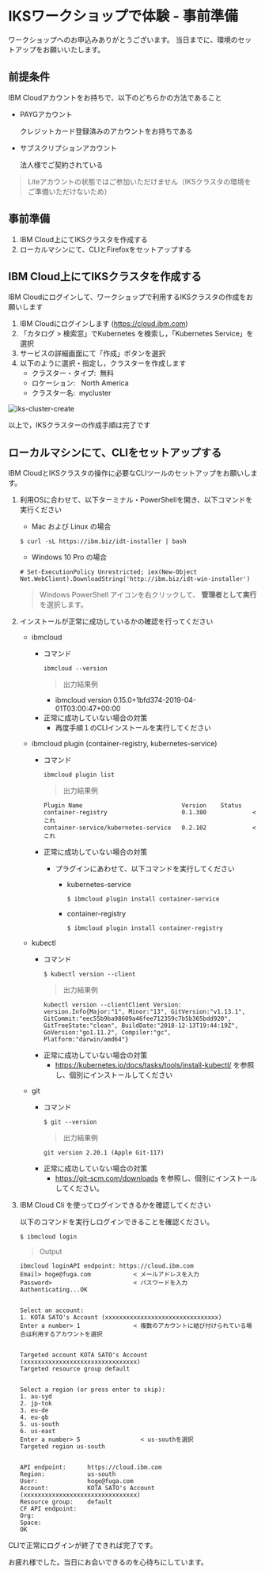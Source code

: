 # IKSワークショップで体験 - 事前準備

ワークショップへのお申込みありがとうございます。
当日までに、環境のセットアップをお願いいたします。

## 前提条件
IBM Cloudアカウントをお持ちで、以下のどちらかの方法であること

  * PAYGアカウント
      
    クレジットカード登録済みのアカウントをお持ちである

  * サブスクリプションアカウント
    
    法人様でご契約されている

> Liteアカウントの状態ではご参加いただけません（IKSクラスタの環境をご準備いただけないため）

## 事前準備
1. IBM Cloud上にてIKSクラスタを作成する
2. ローカルマシンにて、CLIとFirefoxをセットアップする


## IBM Cloud上にてIKSクラスタを作成する
IBM Cloudにログインして、ワークショップで利用するIKSクラスタの作成をお願いします

1. IBM Cloudにログインします (https://cloud.ibm.com)
2. 「カタログ > 検索窓」でKubernetes を検索し，「Kubernetes Service」を選択
3. サービスの詳細画面にて「作成」ボタンを選択
4. 以下のように選択・指定し，クラスターを作成します
   * クラスター・タイプ:  無料
   * ロケーション:   North America
   * クラスター名:  mycluster

![iks-cluster-create](img/iks_cluster_create.gif)

以上で，IKSクラスターの作成手順は完了です


## ローカルマシンにて、CLIをセットアップする
IBM CloudとIKSクラスタの操作に必要なCLIツールのセットアップをお願いします。

1. 利用OSに合わせて、以下ターミナル・PowerShellを開き、以下コマンドを実行ください
   * Mac および Linux の場合

    ```
    $ curl -sL https://ibm.biz/idt-installer | bash
    ```

   * Windows 10 Pro の場合

    ```
    # Set-ExecutionPolicy Unrestricted; iex(New-Object Net.WebClient).DownloadString('http://ibm.biz/idt-win-installer')
    ```
    > Windows PowerShell アイコンを右クリックして、 **管理者として実行** を選択します。


2. インストールが正常に成功しているかの確認を行ってください
   * ibmcloud
     * コマンド
       ```
       ibmcloud --version
       ```
       > 出力結果例
       * ibmcloud version 0.15.0+1bfd374-2019-04-01T03:00:47+00:00
     * 正常に成功していない場合の対策
       * 再度手順１のCLIインストールを実行してください

   * ibmcloud plugin (container-registry, kubernetes-service)
     * コマンド
       ```
       ibmcloud plugin list
       ```
       > 出力結果例
       ```
       Plugin Name                            Version    Status
       container-registry                     0.1.380             < これ 
       container-service/kubernetes-service   0.2.102             < これ 
       ```
     * 正常に成功していない場合の対策
       * プラグインにあわせて、以下コマンドを実行してください
       
         * kubernetes-service
           ```
           $ ibmcloud plugin install container-service
           ```
         * container-registry
           ```
           $ ibmcloud plugin install container-registry
           ```
   * kubectl
     * コマンド
       ```
       $ kubectl version --client
       ```
       > 出力結果例
       ```
       kubectl version --clientClient Version: version.Info{Major:"1", Minor:"13", GitVersion:"v1.13.1", GitCommit:"eec55b9ba98609a46fee712359c7b5b365bdd920", GitTreeState:"clean", BuildDate:"2018-12-13T19:44:19Z", GoVersion:"go1.11.2", Compiler:"gc", Platform:"darwin/amd64"}
       ```
     * 正常に成功していない場合の対策
       * https://kubernetes.io/docs/tasks/tools/install-kubectl/ を参照し、個別にインストールしてください


   * git
     * コマンド
       ```
       $ git --version
       ```
       > 出力結果例
       ```
       git version 2.20.1 (Apple Git-117)
       ```
     * 正常に成功していない場合の対策
       * https://git-scm.com/downloads を参照し、個別にインストールしてください。


3. IBM Cloud Cli を使ってログインできるかを確認してください
   
   以下のコマンドを実行しログインできることを確認ください。

    ```
    $ ibmcloud login
    ```

    > Output
    ```
    ibmcloud loginAPI endpoint: https://cloud.ibm.com
    Email> hoge@fuga.com            < メールアドレスを入力
    Password>                       < パスワードを入力
    Authenticating...OK


    Select an account:
    1. KOTA SATO's Account (xxxxxxxxxxxxxxxxxxxxxxxxxxxxxxxx)
    Enter a number> 1               < 複数のアカウントに結び付けられている場合は利用するアカウントを選択


    Targeted account KOTA SATO's Account (xxxxxxxxxxxxxxxxxxxxxxxxxxxxxxxx)
    Targeted resource group default


    Select a region (or press enter to skip):
    1. au-syd
    2. jp-tok
    3. eu-de
    4. eu-gb
    5. us-south
    6. us-east
    Enter a number> 5                 < us-southを選択
    Targeted region us-south


    API endpoint:      https://cloud.ibm.com
    Region:            us-south
    User:              hoge@fuga.com
    Account:           KOTA SATO's Account (xxxxxxxxxxxxxxxxxxxxxxxxxxxxxxxx)
    Resource group:    default
    CF API endpoint:
    Org:
    Space:
    OK
    ```

CLIで正常にログインが終了できれば完了です。

お疲れ様でした。当日にお会いできるのを心待ちにしています。
